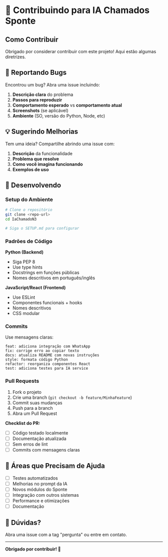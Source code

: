 # 🤝 Contribuindo para IA Chamados Sponte

## Como Contribuir

Obrigado por considerar contribuir com este projeto! Aqui estão algumas diretrizes.

## 🐛 Reportando Bugs

Encontrou um bug? Abra uma issue incluindo:

1. **Descrição clara** do problema
2. **Passos para reproduzir**
3. **Comportamento esperado** vs **comportamento atual**
4. **Screenshots** (se aplicável)
5. **Ambiente** (SO, versão do Python, Node, etc)

## 💡 Sugerindo Melhorias

Tem uma ideia? Compartilhe abrindo uma issue com:

1. **Descrição** da funcionalidade
2. **Problema que resolve**
3. **Como você imagina funcionando**
4. **Exemplos de uso**

## 🔧 Desenvolvendo

### Setup do Ambiente

```bash
# Clone o repositório
git clone <repo-url>
cd IaChamadoN3

# Siga o SETUP.md para configurar
```

### Padrões de Código

**Python (Backend)**
- Siga PEP 8
- Use type hints
- Docstrings em funções públicas
- Nomes descritivos em português/inglês

**JavaScript/React (Frontend)**
- Use ESLint
- Componentes funcionais + hooks
- Nomes descritivos
- CSS modular

### Commits

Use mensagens claras:

```
feat: adiciona integração com WhatsApp
fix: corrige erro ao copiar texto
docs: atualiza README com novas instruções
style: formata código Python
refactor: reorganiza componentes React
test: adiciona testes para IA service
```

### Pull Requests

1. Fork o projeto
2. Crie uma branch (`git checkout -b feature/MinhaFeature`)
3. Commit suas mudanças
4. Push para a branch
5. Abra um Pull Request

**Checklist do PR:**
- [ ] Código testado localmente
- [ ] Documentação atualizada
- [ ] Sem erros de lint
- [ ] Commits com mensagens claras

## 📝 Áreas que Precisam de Ajuda

- [ ] Testes automatizados
- [ ] Melhorias no prompt da IA
- [ ] Novos módulos do Sponte
- [ ] Integração com outros sistemas
- [ ] Performance e otimizações
- [ ] Documentação

## 💬 Dúvidas?

Abra uma issue com a tag "pergunta" ou entre em contato.

---

**Obrigado por contribuir! 🚀**

